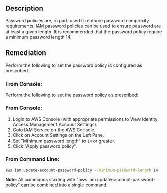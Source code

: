 ## Description

Password policies are, in part, used to enforce password complexity requirements. IAM password policies can be used to ensure password are at least a given length. It is recommended that the password policy require a minimum password length 14.

## Remediation

Perform the following to set the password policy is configured as prescribed:

### From Console:

Perform the following to set the password policy as prescribed:

### From Console:

1. Login to AWS Console (with appropriate permissions to View Identity Access Management Account Settings).
2. Goto IAM Service on the AWS Console.
3. Click on Account Settings on the Left Pane.
4. Set "Minimum password length" to `14` or greater.
5. Click "Apply password policy".

### From Command Line:

```bash
aws iam update-account-password-policy --minimum-password-length 14
```

**Note**: All commands starting with "aws iam update-account-password-policy" can be combined into a single command.
